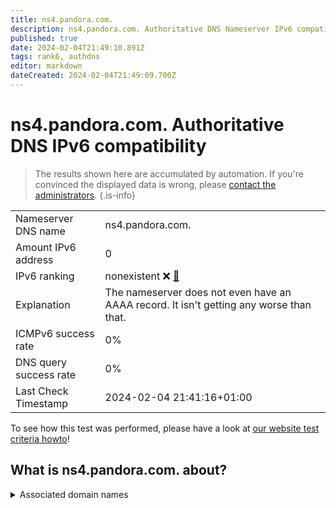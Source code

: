 ```yaml
---
title: ns4.pandora.com.
description: ns4.pandora.com. Authoritative DNS Nameserver IPv6 compatibility
published: true
date: 2024-02-04T21:49:10.891Z
tags: rank6, authdns
editor: markdown
dateCreated: 2024-02-04T21:49:09.700Z
---
```


# ns4.pandora.com. Authoritative DNS IPv6 compatibility

> The results shown here are accumulated by automation. If you're convinced the displayed data is wrong, please [contact the administrators](/howto/chat). 
{.is-info}




|   |   |
| - | - |
| Nameserver DNS name | ns4.pandora.com.
| Amount IPv6 address | 0
| IPv6 ranking | nonexistent :x: [🔗](/howto/ranking) |
| Explanation | The nameserver does not even have an AAAA record. It isn't getting any worse than that. |
| ICMPv6 success rate | 0%|
| DNS query success rate | 0% |
| Last Check Timestamp | 2024-02-04 21:41:16+01:00 |

To see how this test was performed, please have a look at [our website test criteria howto](/howto/testcriteria/authdns)!


## What is ns4.pandora.com. about?






<details>
<summary>Associated domain names</summary>

www.pandora.com

</details>

